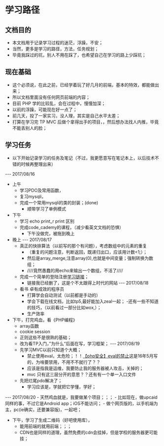 # 学习路径
## 文档目的
- 本文档用于记录学习过程的迷茫，浮躁，不安；
- 当然，更多是学习的路径，方法，任务规划；
- 毕竟我踩过的坑，别人不用在踩了，也希望自己在学习的路上少踩坑；

## 现在基础
- 这个必须说，在此之前，已经学着玩了好几月的前端，基本的特效，都能做出来；
- 所以文档里面没有任何网页前端的内容；
- 目前 PHP 学的比较乱，会在过程中，慢慢加深；
- 以前的浮躁，可能现在好一点了；
- 前几天，投了一家实习，没人理，其实是自己水平太差；
- 打算在学习完 TP MVC 后做个拿得出手的项目，，然后想办法找人内推，毕竟不能丢别人的脸；

## 学习任务
- 以下开始记录学习的任务及笔记（不过，我更愿意写在笔记本上，以后技术不错的时候再整理出来）

--- 2017/08/16
- 上午
    - 学习PDO及常用函数，
    - 复习mysqli，
    - 完成一个常用mysqli的类的封装；(done)
        - 顺带学习了单例模式
- 下午
    - 学习 echo print_r print 区别
    - 完成code_cademy的课程，（减少看英文文档的恐惧）
        - 下午没做完，被拖到晚上
- 晚上
--- 2017/08/17    
    - 真正的快排算法（以前写的那个有问题），考虑数组中的元素的重复
        - （重复的问题注意，判断返回，既递归出口，应该用计数<1;）；
        - 然后是array_merge,注意array(0),也就是中间变量；强制转换为数组；
        - ////竟然愚蠢的用echo来输出一个数组，不活了////
    - 完成一个简单的登陆注册[学习链接]()；
        - 链接我已经删了，这是个不太跟得上时代的网站
--- 2017/08/18
    - 看书 卓有成效的程序员
        - 打算学会自动测试（以前都是手动的）
        - 学会下载在线文档，比如tp5,最好能加入zeal一起；
    -还有一些不知道的技巧，（以前看过一部分比如wox,）；
        - 生产效率
- 下午，打完鸡血，看《PHP编程》
    - array函数
    - cookie session
    - 正则这些不是很熟的基础；
    - 改为看TP入门，”为什么“后面在写，学习框架；
--- 2017/08/19 
    - 先学习MVC以前只知道个大概；
        - 禁止使用eval，太危险；！！[【php安全】eval的禁止](http://blog.csdn.net/jiandanokok/article/details/51387940)这是16年5月写的，为啥要禁用，不用不不就行了？？
        - 应该是指我是运维，我要防止我的服务器被人攻击，关掉的；
        - mvc 只有这三层分开的意思？？还有有一个单一入口文件    
    - 先把烂尾pdo解决了；
        - 学习应该是，学就把它学懂，学好；
        
--- 2017/08/20
    - 天然鸡血就是，我要做某个项目；；；
    - 比如现在，做upcaid同样的事，不过它是Android app；iOS不能访问；
    - 做个网页版的，以手机端为主，pc(ie确实，还要兼容版)，一起吧；
- 下午，学习了生成二维码（好吧使用库），
    - 能用前端的就用前端；；；
    - CDN也是同样的道理，虽然免费的cdn会挂掉，但是学校的服务器更可能挂；